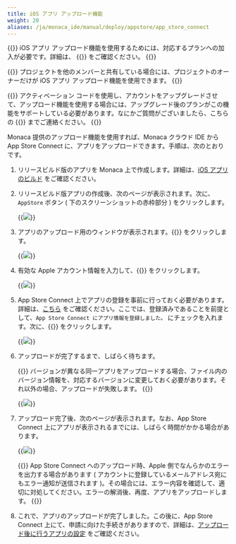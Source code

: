 ```yaml
---
title: iOS アプリ アップロード機能
weight: 20
aliases: /ja/monaca_ide/manual/deploy/appstore/app_store_connect
---
```


{{<note>}}
    iOS アプリ アップロード機能を使用するためには、対応するプランへの加入が必要です。詳細は、 {{<link href="https://ja.monaca.io/pricing.html" title="こちら">}} をご確認ください。
{{</note>}}

{{<note>}}
    プロジェクトを他のメンバーと共有している場合には、プロジェクトのオーナーだけが iOS アプリ アップロード機能を使用できます。
{{</note>}}

{{<warning>}}
    アクティベーション コードを使用し、アカウントをアップグレードさせて、アップロード機能を使用する場合には、アップグレード後のプランがこの機能をサポートしている必要があります。なにかご質問がございましたら、こちらの {{<link href="https://ja.monaca.io/service/index.html" title="お問い合わせ">}} までご連絡ください。
{{</warning>}}


Monaca 提供のアップロード機能を使用すれば、Monaca クラウド IDE から
App Store Connect
に、アプリをアップロードできます。手順は、次のとおりです。

1.  リリースビルド版のアプリを Monaca 上で作成します。詳細は、[iOS アプリのビルド](../../../build/ios/build_ios) をご確認ください。

2.  リリースビルド版アプリの作成後、次のページが表示されます。次に、`AppStore` ボタン ( 下のスクリーンショットの赤枠部分 ) をクリックします。

    {{<img src="/images/monaca_ide/manual/deploy/app_submission/upload.png">}}

3.  アプリのアップロード用のウィンドウが表示されます。{{<guilabel name="次へ">}} をクリックします。

    {{<img src="/images/monaca_ide/manual/deploy/app_submission/2.png">}}

4.  有効な Apple アカウント情報を入力して、{{<guilabel name="次へ">}} をクリックします。

    {{<img src="/images/monaca_ide/manual/deploy/app_submission/3.png">}}

5.  App Store Connect 上でアプリの登録を事前に行っておく必要があります。詳細は、[こちら](../itunes_connect/#アプリの登録) をご確認ください。ここでは、登録済みであることを前提として、`App Store Connect にアプリ情報を登録しました。` にチェックを入れます。次に、{{<guilabel name="Upload">}} をクリックします。

    {{<img src="/images/monaca_ide/manual/deploy/app_submission/4.png">}}

6.  アップロードが完了するまで、しばらく待ちます。

    {{<note>}}
        バージョンが異なる同一アプリをアップロードする場合、ファイル内のバージョン情報を、対応するバージョンに変更しておく必要があります。それ以外の場合、アップロードが失敗します。
    {{</note>}}

    {{<img src="/images/monaca_ide/manual/deploy/app_submission/5.png">}}

7.  アップロード完了後、次のページが表示されます。なお、App Store Connect 上にアプリが表示されるまでには、しばらく時間がかかる場合があります。

    {{<img src="/images/monaca_ide/manual/deploy/app_submission/6.png">}}

    {{<note>}}
        App Store Connect へのアップロード時、Apple 側でなんらかのエラーを出力する場合があります ( アカウントに登録しているメールアドレス宛にもエラー通知が送信されます )。その場合には、エラー内容を確認して、適切に対処してください。エラーの解消後、再度、アプリをアップロードします。
    {{</note>}}

8.  これで、アプリのアップロードが完了しました。この後に、App Store Connect 上にて、申請に向けた手続きがありますので、詳細は、[アップロード後に行うアプリの設定](../app_store_connect/#アップロード後に行うアプリの設定) をご確認ください。
